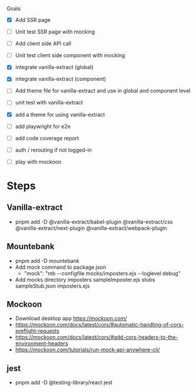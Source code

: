 Goals

- [x] Add SSR page
- [ ] Unit test SSR page with mocking
- [ ] Add client side API call
- [ ] Unit test client side component with mocking
- [x] integrate vanilla-extract (global)
- [x] integrate vanilla-extract (component)
- [ ] Add theme file for vanilla-extract and use in global and component level
- [ ] unit test with vanilla-extract
- [x] add a theme for using vanilla-extract
- [ ] add playwright for e2e
- [ ] add code coverage report
- [ ] auth / rerouting if not logged-in
- [ ] play with mockoon


# Steps

## Vanilla-extract
- pnpm add -D @vanilla-extract/babel-plugin @vanilla-extract/css @vanilla-extract/next-plugin @vanilla-extract/webpack-plugin 

## Mountebank
- pnpm add -D mountebank
- Add mock command to package.json
  - "mock": "mb --configfile mocks/imposters.ejs --loglevel debug"
- Add mocks directory
  imposters
    sampleImposter.ejs
  stubs
    sampleStub.json
  imposters.ejs

## Mockoon 
- Download desktop app https://mockoon.com/
- https://mockoon.com/docs/latest/cors/#automatic-handling-of-cors-preflight-requests
- https://mockoon.com/docs/latest/cors/#add-cors-headers-to-the-environment-headers
- https://mockoon.com/tutorials/run-mock-api-anywhere-cli/

## jest
- pnpm add -D @testing-library/react jest